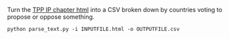 Turn the [TPP IP chapter html](https://wikileaks.org/tpp/) into a CSV broken down by countries voting to propose or oppose something.

`python parse_text.py -i INPUTFILE.html -o OUTPUTFILE.csv`